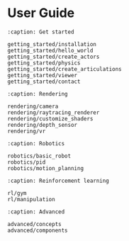 # User Guide


```{toctree}
:caption: Get started

getting_started/installation
getting_started/hello_world
getting_started/create_actors
getting_started/physics
getting_started/create_articulations
getting_started/viewer
getting_started/contact

```


```{toctree}
:caption: Rendering

rendering/camera
rendering/raytracing_renderer
rendering/customize_shaders
rendering/depth_sensor
rendering/vr
```

```{toctree}
:caption: Robotics

robotics/basic_robot
robotics/pid
robotics/motion_planning
```

```{toctree}
:caption: Reinforcement learning

rl/gym
rl/manipulation
```

```{toctree}
:caption: Advanced

advanced/concepts
advanced/components
```
